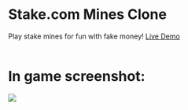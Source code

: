 # Stake.com Mines Clone
Play stake mines for fun with fake money!
<a href="https://dooovid.github.io/minesGame">Live Demo</a>
<br></br>
# In game screenshot:
<img src="https://dooovid.github.io/minesGame/demo.png"></img>
